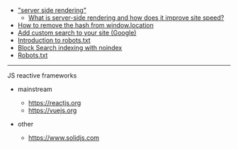 * ["server side rendering"](https://duckduckgo.com/?q=server+side+rendering&t=osx&ia=web)
  * [What is server-side rendering and how does it improve site speed?](https://www.debugbear.com/blog/server-side-rendering)
* [How to remove the hash from window.location](https://stackoverflow.com/questions/1397329/how-to-remove-the-hash-from-window-location-url-with-javascript-without-page-r)
* [Add custom search to your site (Google)](https://support.google.com/programmable-search/answer/4513903?hl=en)
* [Introduction to robots.txt](https://developers.google.com/search/docs/crawling-indexing/robots/intro)
* [Block Search indexing with noindex](https://developers.google.com/search/docs/crawling-indexing/block-indexing)
* [Robots.txt](https://moz.com/learn/seo/robotstxt)

---

JS reactive frameworks

* mainstream
  * https://reactjs.org
  * https://vuejs.org

* other
  * https://www.solidjs.com
